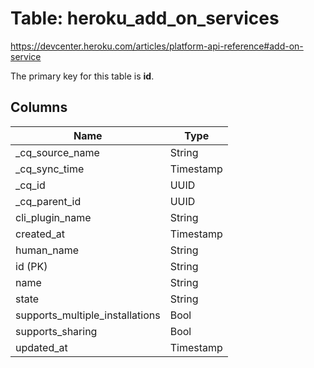 # Table: heroku_add_on_services

https://devcenter.heroku.com/articles/platform-api-reference#add-on-service

The primary key for this table is **id**.


## Columns
| Name          | Type          |
| ------------- | ------------- |
|_cq_source_name|String|
|_cq_sync_time|Timestamp|
|_cq_id|UUID|
|_cq_parent_id|UUID|
|cli_plugin_name|String|
|created_at|Timestamp|
|human_name|String|
|id (PK)|String|
|name|String|
|state|String|
|supports_multiple_installations|Bool|
|supports_sharing|Bool|
|updated_at|Timestamp|